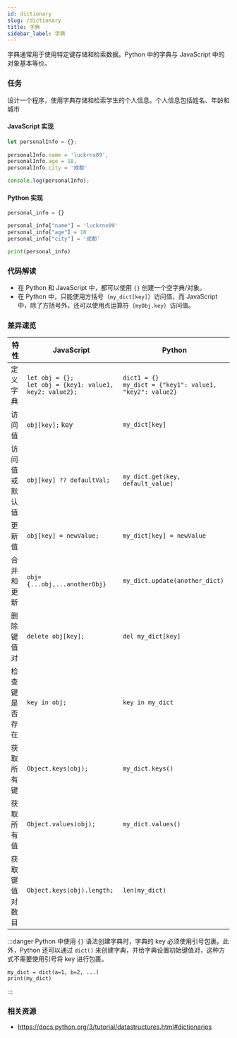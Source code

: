```yaml
---
id: dictionary
slug: /dictionary
title: 字典
sidebar_label: 字典
---
```


字典通常用于使用特定键存储和检索数据。Python 中的字典与 JavaScript 中的对象基本等价。

### 任务

设计一个程序，使用字典存储和检索学生的个人信息。个人信息包括姓名、年龄和城市

#### JavaScript 实现
```javascript
let personalInfo = {};
 
personalInfo.name = 'luckrnx09',
personalInfo.age = 18,
personalInfo.city = '成都'

console.log(personalInfo);
```

#### Python 实现
```python
personal_info = {}

personal_info["name"] = 'luckrnx09'
personal_info["age"] = 18
personal_info["city"] = '成都'

print(personal_info)
```

### 代码解读

- 在 Python 和 JavaScript 中，都可以使用 `{}` 创建一个空字典/对象。
- 在 Python 中，只能使用方括号（`my_dict[key]`）访问值，而 JavaScript 中，除了方括号外，还可以使用点运算符（`myObj.key`）访问值。

### 差异速览

| 特性 | JavaScript | Python |
|---------|------------|--------|
| 定义字典 | `let obj = {};` <br /> `let obj = {key1: value1, key2: value2};` | `dict1 = {}` <br /> `my_dict = {"key1": value1, "key2": value2}` |
| 访问值 | `obj[key];` key | `my_dict[key]` |
| 访问值或默认值 | `obj[key] ?? defaultVal;` | `my_dict.get(key, default_value)` |
| 更新值 | `obj[key] = newValue;` | `my_dict[key] = newValue` |
| 合并和更新 | `obj={...obj,...anotherObj}` | `my_dict.update(another_dict)` |
| 删除键值对 | `delete obj[key];` | `del my_dict[key]` |
| 检查键是否存在 | `key in obj;` | `key in my_dict` |
| 获取所有键 | `Object.keys(obj);` | `my_dict.keys()` |
| 获取所有值 | `Object.values(obj);` | `my_dict.values()` |
| 获取键值对数目 | `Object.keys(obj).length;` | `len(my_dict)` |

:::danger
Python 中使用 `{}` 语法创建字典时，字典的 key 必须使用引号包裹。此外，Python 还可以通过 `dict()` 来创建字典，并给字典设置初始键值对，这种方式不需要使用引号将 key 进行包裹。
```
my_dict = dict(a=1, b=2, ...)
print(my_dict)
```
:::

### 相关资源

- https://docs.python.org/3/tutorial/datastructures.html#dictionaries
